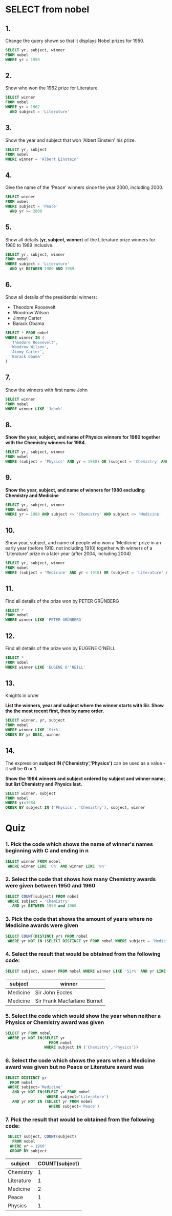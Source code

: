 # SELECT from nobel

## 1.
Change the query shown so that it displays Nobel prizes for 1950.
```SQL
SELECT yr, subject, winner
FROM nobel
WHERE yr = 1950
```

## 2.
Show who won the 1962 prize for Literature.
```SQL
SELECT winner
FROM nobel
WHERE yr = 1962
  AND subject = 'Literature'
```

## 3.
Show the year and subject that won 'Albert Einstein' his prize.
```SQL
SELECT yr, subject
FROM nobel
WHERE winner = 'Albert Einstein'
```

## 4.
Give the name of the 'Peace' winners since the year 2000, including 2000.
```SQL
SELECT winner
FROM nobel
WHERE subject = 'Peace'
  AND yr >= 2000
```

## 5.
Show all details (**yr, subject, winner**) of the Literature prize winners for 1980 to 1989 inclusive.
```SQL
SELECT yr, subject, winner
FROM nobel
WHERE subject = 'Literature'
  AND yr BETWEEN 1980 AND 1989
```

## 6.
Show all details of the presidential winners:

- Theodore Roosevelt
- Woodrow Wilson
- Jimmy Carter
- Barack Obama
```SQL
SELECT * FROM nobel
WHERE winner IN (
  'Theodore Roosevelt',
  'Woodrow Wilson',
  'Jimmy Carter',
  'Barack Obama'
)
```

## 7.
Show the winners with first name John
```SQL
SELECT winner
FROM nobel
WHERE winner LIKE 'John%'
```

## 8.
**Show the year, subject, and name of Physics winners for 1980 together with the Chemistry winners for 1984.**
```SQL
SELECT yr, subject, winner
FROM nobel
WHERE (subject = 'Physics' AND yr = 1980) OR (subject = 'Chemistry' AND yr = 1984)
```

## 9.
**Show the year, subject, and name of winners for 1980 excluding Chemistry and Medicine**
```SQL
SELECT yr, subject, winner
FROM nobel
WHERE yr = 1980 AND subject <> 'Chemistry' AND subject <> 'Medicine'
```

## 10.
Show year, subject, and name of people who won a 'Medicine' prize in an early year (before 1910, not including 1910) together with winners of a 'Literature' prize in a later year (after 2004, including 2004)
```SQL
SELECT yr, subject, winner
FROM nobel
WHERE (subject = 'Medicine' AND yr < 1910) OR (subject = 'Literature' AND yr >= 2004)
```

## 11.
Find all details of the prize won by PETER GRÜNBERG
```SQL
SELECT *
FROM nobel
WHERE winner LIKE 'PETER GRÜNBERG'
```

## 12.
Find all details of the prize won by EUGENE O'NEILL
```SQL
SELECT *
FROM nobel
WHERE winner LIKE 'EUGENE O''NEILL'
```

## 13.
Knights in order

**List the winners, year and subject where the winner starts with Sir. Show the the most recent first, then by name order.**
```SQL
SELECT winner, yr, subject
FROM nobel
WHERE winner LIKE 'Sir%'
ORDER BY yr DESC, winner
```

## 14.
The expression **subject IN ('Chemistry','Physics')** can be used as a value - it will be **0** or **1**.

**Show the 1984 winners and subject ordered by subject and winner name; but list Chemistry and Physics last.**
```SQL
SELECT winner, subject
FROM nobel
WHERE yr=1984
ORDER BY subject IN ('Physics', 'Chemistry'), subject, winner
```

# Quiz

### 1. Pick the code which shows the name of winner's names beginning with C and ending in n

```SQL
SELECT winner FROM nobel
 WHERE winner LIKE 'C%' AND winner LIKE '%n'
```

### 2. Select the code that shows how many Chemistry awards were given between 1950 and 1960

```SQL
SELECT COUNT(subject) FROM nobel
 WHERE subject = 'Chemistry'
   AND yr BETWEEN 1950 and 1960
```

### 3. Pick the code that shows the amount of years where no Medicine awards were given

```SQL
SELECT COUNT(DISTINCT yr) FROM nobel
 WHERE yr NOT IN (SELECT DISTINCT yr FROM nobel WHERE subject = 'Medicine')
```

### 4. Select the result that would be obtained from the following code:
```SQL
SELECT subject, winner FROM nobel WHERE winner LIKE 'Sir%' AND yr LIKE '196%'
```

subject | winner
------- | ------
Medicine | Sir John Eccles
Medicine | Sir Frank Macfarlane Burnet

### 5. Select the code which would show the year when neither a Physics or Chemistry award was given

```SQL
SELECT yr FROM nobel
 WHERE yr NOT IN(SELECT yr 
                   FROM nobel
                 WHERE subject IN ('Chemistry','Physics'))
```

### 6. Select the code which shows the years when a Medicine award was given but no Peace or Literature award was

```SQL
SELECT DISTINCT yr
  FROM nobel
 WHERE subject='Medicine' 
   AND yr NOT IN(SELECT yr FROM nobel 
                  WHERE subject='Literature')
   AND yr NOT IN (SELECT yr FROM nobel
                   WHERE subject='Peace')
```

### 7. Pick the result that would be obtained from the following code:
```SQL
 SELECT subject, COUNT(subject) 
   FROM nobel 
  WHERE yr ='1960' 
  GROUP BY subject
```

subject | COUNT(subject)
------- | --------------
Chemistry | 1
Literature | 1
Medicine | 2
Peace | 1
Physics | 1